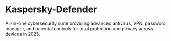 # Kaspersky-Defender
All-in-one cybersecurity suite providing advanced antivirus, VPN, password manager, and parental controls for total protection and privacy across devices in 2025.
